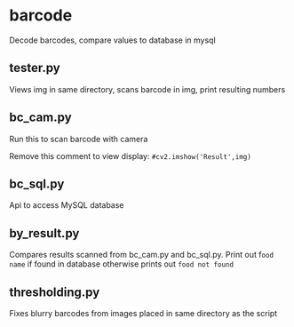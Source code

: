 # barcode
Decode barcodes, compare values to database in mysql

## tester.py

Views img in same directory, scans barcode in img, print resulting numbers

## bc_cam.py

Run this to scan barcode with camera

Remove this comment to view display:
`#cv2.imshow('Result',img)`

## bc_sql.py

Api to access MySQL database

## by_result.py

Compares results scanned from bc_cam.py and bc_sql.py. 
Print out f`ood name` if found in database otherwise prints out `food not found` 

## thresholding.py

Fixes blurry barcodes from images placed in same directory as the script
